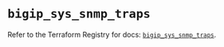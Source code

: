 # `bigip_sys_snmp_traps`

Refer to the Terraform Registry for docs: [`bigip_sys_snmp_traps`](https://registry.terraform.io/providers/f5networks/bigip/1.24.1/docs/resources/sys_snmp_traps).
